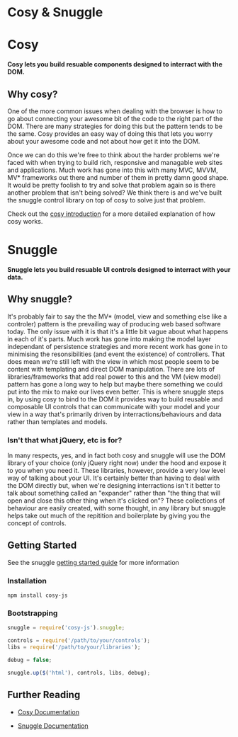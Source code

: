 Cosy & Snuggle
==============

# Cosy #

**Cosy lets you build resuable components designed to interract with the DOM.**

## Why cosy? ##

One of the more common issues when dealing with the browser is how to go about
connecting your awesome bit of the code to the right part of the DOM. There are
many strategies for doing this but the pattern tends to be the same.  Cosy
provides an easy way of doing this that lets you worry about your awesome code
and not about how get it into the DOM.

Once we can do this we're free to think about the harder problems we're faced
with when trying to build rich, responsive and managable web sites and
applications.  Much work has gone into this with many MVC, MVVM, MV* frameworks
out there and number of them in pretty damn good shape.  It would be pretty
foolish to try and solve that problem again so is there another problem that
isn't being solved? We think there is and we've built the snuggle control
library on top of cosy to solve just that problem.

Check out the [cosy introduction](./cosy/index.md) for a more detailed
explanation of how cosy works.

# Snuggle #

**Snuggle lets you build resuable UI controls designed to interract with your
data.**

## Why snuggle? ##

It's probably fair to say the the MV* (model, view and something else like a
controler) pattern is the prevailing way of producing web based software today.
The only issue with it is that it's a little bit vague about what happens in
each of it's parts.  Much work has gone into making the model layer independant
of persistence strategies and more recent work has gone in to minimising the
resonsibilities (and event the existence) of controllers.  That does mean we're
still left with the view in which most people seem to be content with templating
and direct DOM manipulation.  There are lots of libraries/frameworks that add
real power to this and the VM (view model) pattern has gone a long way to help
but maybe there something we could put into the mix to make our lives even
better. This is where snuggle steps in, by using cosy to bind to the DOM it
provides way to build reusable and composable UI controls that can communicate
with your model and your view in a way that's primarily driven by
interractions/behaviours and data rather than templates and models.

### Isn't that what jQuery, etc is for? ###

In many respects, yes, and in fact both cosy and snuggle will use the DOM
library of your choice (only jQuery right now) under the hood and expose it to
you when you need it.  These libraries, however, provide a very low level way of
talking about your UI.  It's certainly better than having to deal with the DOM
directly but, when we're designing interractions isn't it better to talk about
something called an "expander" rather than "the thing that will open and close
this other thing when it's clicked on"?  These collections of behaviour are
easily created, with some thought, in any library but snuggle helps take out
much of the repitition and boilerplate by giving you the concept of controls.

## Getting Started ###

See the snuggle [getting started guide](./snuggle/getting-started/index.md) for more information

### Installation ###

    npm install cosy-js

### Bootstrapping ###

```js
snuggle = require('cosy-js').snuggle;

controls = require('/path/to/your/controls');
libs = require('/path/to/your/libraries');

debug = false;

snuggle.up($('html'), controls, libs, debug);
```

## Further Reading ###

 - [Cosy Documentation](./cosy/index.md)

 - [Snuggle Documentation](./snuggle/index.md)


